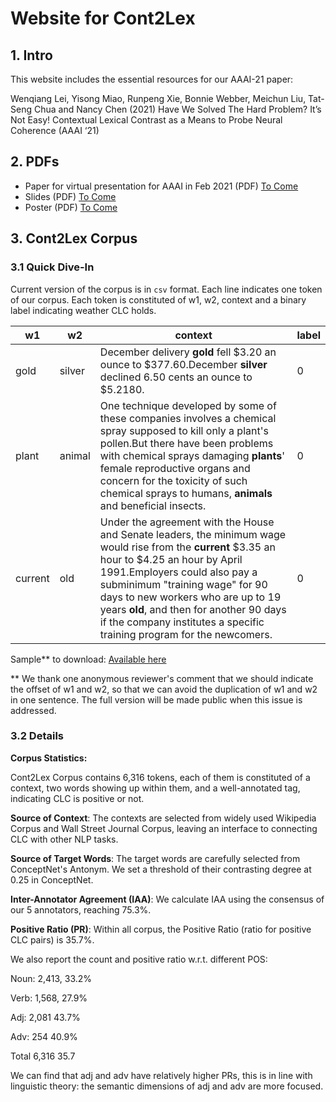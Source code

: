 # Website for Cont2Lex

## 1. Intro

This website includes the essential resources for our AAAI-21 paper: 

Wenqiang Lei, Yisong Miao, Runpeng Xie, Bonnie Webber, Meichun Liu, Tat-Seng Chua and Nancy Chen (2021) Have We Solved The Hard Problem? It’s Not Easy! Contextual Lexical Contrast as a Means to Probe Neural Coherence (AAAI ‘21)

## 2. PDFs
- Paper for virtual presentation for AAAI in Feb 2021 (PDF) [To Come]()
- Slides (PDF) [To Come]()
- Poster (PDF) [To Come]()

## 3. Cont2Lex Corpus
### 3.1 Quick Dive-In
Current version of the corpus is in `csv` format. Each line indicates one token of our corpus. Each token is constituted of w1, w2, context and a binary label indicating weather CLC holds. 

| w1      | w2     | context                                                      | label |
| ------- | ------ | ------------------------------------------------------------ | ----- |
| gold    | silver | December delivery **gold** fell $3.20 an ounce to $377.60.December **silver** declined 6.50 cents an ounce to $5.2180. | 0     |
| plant   | animal | One technique developed by some of these companies involves a chemical spray supposed to kill only a plant's pollen.But there have been problems with chemical sprays damaging **plants**' female reproductive organs and concern for the toxicity of such chemical sprays to humans, **animals** and beneficial insects. | 0     |
| current | old    | Under the agreement with the House and Senate leaders, the minimum wage would rise from the **current** $3.35 an hour to $4.25 an hour by April 1991.Employers could also pay a subminimum "training wage" for 90 days to new workers who are up to 19 years **old**, and then for another 90 days if the company institutes a specific training program for the newcomers. | 0     |

Sample** to download: [Available here](files/cont2lex-samples.csv)

** We thank one anonymous reviewer's comment that we should indicate the offset of w1 and w2, so that we can avoid the duplication of w1 and w2 in one sentence. The full version will be made public when this issue is addressed.



### 3.2 Details

**Corpus Statistics:**

Cont2Lex Corpus contains 6,316 tokens, each of them is constituted of a context, two words showing up within them, and a well-annotated tag, indicating CLC is positive or not. 

**Source of Context**: The contexts are selected from widely used Wikipedia Corpus and Wall Street Journal Corpus, leaving an interface to connecting CLC with other NLP tasks.

**Source of Target Words**: The target words are carefully selected from ConceptNet's Antonym. We set a threshold of their contrasting degree at 0.25 in ConceptNet.

**Inter-Annotator Agreement (IAA)**: We calculate IAA using the consensus of our 5 annotators, reaching 75.3%.

**Positive Ratio (PR)**: Within all corpus, the Positive Ratio (ratio for positive CLC pairs) is 35.7%.

We also report the count and positive ratio w.r.t. different POS:

Noun: 2,413, 33.2%

Verb: 1,568, 27.9%

Adj: 2,081 43.7%

Adv: 254 40.9%

Total 6,316 35.7

We can find that adj and adv have relatively higher PRs, this is in line with linguistic theory: the semantic dimensions of adj and adv are more focused. 



